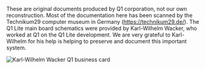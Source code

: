 These are original documents produced by Q1 corporation, not our own reconstruction. Most of the documentation here has been scanned by the Technikum29 computer museum in Germany (<a href="https://technikum29.de/">https://technikum29.de/</a>). The Q1 Lite main board schematics were provided by Karl-Wilhelm Wacker, who worked at Q1 on the Q1 Lite development. We are very grateful to Karl-Wilhelm for his help is helping to preserve and document this important system.<br><p>

![Karl-Wilhelm Wacker Q1 business card](https://user-images.githubusercontent.com/69539226/197366396-c403dfe0-0861-44c4-88e8-f6bed88b576a.png)

